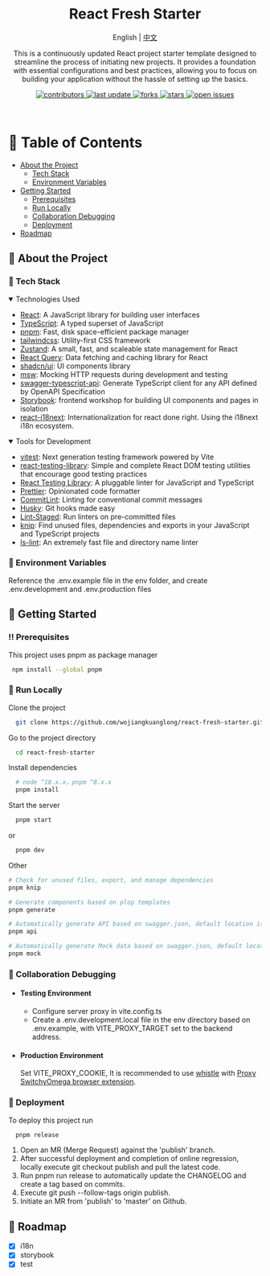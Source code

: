 <div align="center">

  <h1>React Fresh Starter</h1>

<span>English | <a href="./README.zh_CN.md">中文</a></span>

  <p>
    This is a continuously updated React project starter template designed to streamline the process of initiating new projects. It provides a foundation with essential configurations and best practices, allowing you to focus on building your application without the hassle of setting up the basics.
  </p>

<p>
  <a href="https://github.com/wojiangkuanglong/react-fresh-starter">
    <img src="https://img.shields.io/github/contributors/wojiangkuanglong/react-fresh-starter" alt="contributors" />
  </a>
  <a href="">
    <img src="https://img.shields.io/github/last-commit/wojiangkuanglong/react-fresh-starter" alt="last update" />
  </a>
  <a href="https://github.com/wojiangkuanglong/react-fresh-starter/network/members">
    <img src="https://img.shields.io/github/forks/wojiangkuanglong/react-fresh-starter" alt="forks" />
  </a>
  <a href="https://github.com/wojiangkuanglong/react-fresh-starter/stargazers">
    <img src="https://img.shields.io/github/stars/wojiangkuanglong/react-fresh-starter" alt="stars" />
  </a>
  <a href="https://github.com/wojiangkuanglong/react-fresh-starter/issues/">
    <img src="https://img.shields.io/github/issues/wojiangkuanglong/react-fresh-starter" alt="open issues" />
  </a>
</p>

</div>

<br />

# :notebook_with_decorative_cover: Table of Contents

- [About the Project](#star2-about-the-project)
  - [Tech Stack](#space_invader-tech-stack)
  - [Environment Variables](#key-environment-variables)
- [Getting Started](#toolbox-getting-started)
  - [Prerequisites](#bangbang-prerequisites)
  - [Run Locally](#running-run-locally)
  - [Collaboration Debugging](#wave-collaboration-debugging)
  - [Deployment](#triangular_flag_on_post-deployment)
- [Roadmap](#compass-roadmap)

## :star2: About the Project

### :space_invader: Tech Stack

<details open>
  <summary>Technologies Used</summary>
  <ul>
    <li><a href="https://reactjs.org/">React</a>: A JavaScript library for building user interfaces</li>
    <li><a href="https://www.typescriptlang.org/">TypeScript</a>: A typed superset of JavaScript</li>
    <li><a href="https://pnpm.io/">pnpm</a>: Fast, disk space-efficient package manager</li>
    <li><a href="https://tailwindcss.com/">tailwindcss</a>: Utility-first CSS framework</li>
    <li><a href="https://zustand-demo.pmnd.rs/">Zustand</a>: A small, fast, and scaleable state management for React</li>
    <li><a href="https://tanstack.com/query/latest">React Query</a>: Data fetching and caching library for React</li>
    <li><a href="https://ui.shadcn.com/">shadcn/ui</a>: UI components library</li>
    <li><a href="https://mswjs.io/">msw</a>: Mocking HTTP requests during development and testing</li>
    <li><a href="https://github.com/acacode/swagger-typescript-api">swagger-typescript-api</a>: Generate TypeScript client for any API defined by OpenAPI Specification</li>
     <li><a href="https://storybook.js.org/">Storybook</a>: frontend workshop for building UI components and pages in isolation</li>
     <li><a href="https://react.i18next.com/">react-i18next</a>: Internationalization for react done right. Using the i18next i18n ecosystem.</li>
  </ul>
</details>

<details open>
  <summary>Tools for Development</summary>
  <ul>
  <li><a href="https://vitest.dev/">vitest</a>: Next generation testing framework powered by Vite</li>
  <li><a href="https://github.com/testing-library/react-testing-library">react-testing-library</a>: Simple and complete React DOM testing utilities that encourage good testing practices</li>
     <li><a href="https://testing-library.com/docs/react-testing-library/intro">React Testing Library</a>: A pluggable linter for JavaScript and TypeScript</li>
    <li><a href="https://prettier.io/">Prettier</a>: Opinionated code formatter</li>
    <li><a href="https://commitlint.js.org/#/">CommitLint</a>: Linting for conventional commit messages</li>
    <li><a href="https://typicode.github.io/husky/#/">Husky</a>: Git hooks made easy</li>
    <li><a href="https://github.com/okonet/lint-staged">Lint-Staged</a>: Run linters on pre-committed files</li>
    <li><a href="https://github.com/webpro/knip">knip</a>: Find unused files, dependencies and exports in your JavaScript and TypeScript projects</li>
    <li><a href="https://ls-lint.org/">ls-lint</a>: An extremely fast file and directory name linter</li>
  </ul>
</details>

### :key: Environment Variables

Reference the .env.example file in the env folder, and create .env.development and .env.production files

## :toolbox: Getting Started

### :bangbang: Prerequisites

This project uses pnpm as package manager

```bash
 npm install --global pnpm
```

### :running: Run Locally

Clone the project

```bash
  git clone https://github.com/wojiangkuanglong/react-fresh-starter.git
```

Go to the project directory

```bash
  cd react-fresh-starter
```

Install dependencies

```bash
  # node ^18.x.x，pnpm ^8.x.x
  pnpm install
```

Start the server

```bash
  pnpm start
```

or

```bash
  pnpm dev
```

Other

```bash
# Check for unused files, export, and manage dependencies
pnpm knip

# Generate components based on plop templates
pnpm generate

# Automatically generate API based on swagger.json, default location is src/services
pnpm api

# Automatically generate Mock data based on swagger.json, default location is src/__mocks__
pnpm mock
```

### :wave: Collaboration Debugging

- #### Testing Environment

  - Configure server proxy in vite.config.ts
  - Create a .env.development.local file in the env directory based on .env.example, with VITE_PROXY_TARGET set to the backend address.

- #### Production Environment

  Set VITE_PROXY_COOKIE,
  It is recommended to use [whistle](https://wproxy.org/whistle/) with [Proxy SwitchyOmega browser extension](https://chrome.google.com/webstore/detail/proxy-switchyomega/padekgcemlokbadohgkifijomclgjgif).

### :triangular_flag_on_post: Deployment

To deploy this project run

```bash
  pnpm release
```

1. Open an MR (Merge Request) against the 'publish' branch.
2. After successful deployment and completion of online regression, locally execute git checkout publish and pull the latest code.
3. Run pnpm run release to automatically update the CHANGELOG and create a tag based on commits.
4. Execute git push --follow-tags origin publish.
5. Initiate an MR from 'publish' to 'master' on Github.

## :compass: Roadmap

- [x] i18n
- [x] storybook
- [x] test
